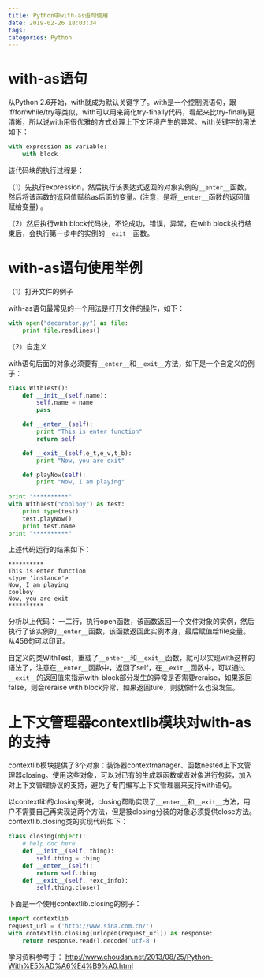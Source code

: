 ```yaml
---
title: Python中with-as语句使用
date: 2019-02-26 18:03:34
tags:
categories: Python
---
```


# with-as语句

从Python 2.6开始，with就成为默认关键字了。with是一个控制流语句，跟if/for/while/try等类似，with可以用来简化try-finally代码，看起来比try-finally更清晰，所以说with用很优雅的方式处理上下文环境产生的异常。with关键字的用法如下：

```python
with expression as variable:
    with block
```

该代码块的执行过程是： 

（1）先执行expression，然后执行该表达式返回的对象实例的`__enter__`函数，然后将该函数的返回值赋给as后面的变量。(注意，是将`__enter__`函数的返回值赋给变量) 。

（2）然后执行with block代码块，不论成功，错误，异常，在with block执行结束后，会执行第一步中的实例的`__exit__`函数。

# with-as语句使用举例

（1）打开文件的例子

with-as语句最常见的一个用法是打开文件的操作，如下：

```python
with open("decorator.py") as file:
    print file.readlines()
```

（2）自定义

with语句后面的对象必须要有`__enter__`和`__exit__`方法，如下是一个自定义的例子：

```python
class WithTest():
    def __init__(self,name):
        self.name = name
        pass

    def __enter__(self):
        print "This is enter function"
        return self 

    def __exit__(self,e_t,e_v,t_b):
        print "Now, you are exit"

    def playNow(self):
        print "Now, I am playing"
   
print "**********"
with WithTest("coolboy") as test:
    print type(test)
    test.playNow() 
    print test.name
print "**********"
```

上述代码运行的结果如下：

    **********
    This is enter function
    <type 'instance'>
    Now, I am playing
    coolboy
    Now, you are exit
    **********

分析以上代码：  一二行，执行open函数，该函数返回一个文件对象的实例，然后执行了该实例的`__enter__`函数，该函数返回此实例本身，最后赋值给file变量。从456句可以印证。

自定义的类WithTest，重载了`__enter__`和`__exit__`函数，就可以实现with这样的语法了，注意在`__enter__`函数中，返回了self，在`__exit__`函数中，可以通过`__exit__`的返回值来指示with-block部分发生的异常是否需要reraise，如果返回false，则会reraise with block异常，如果返回ture，则就像什么也没发生。

# 上下文管理器contextlib模块对with-as的支持

contextlib模块提供了3个对象：装饰器contextmanager、函数nested上下文管理器closing。使用这些对象，可以对已有的生成器函数或者对象进行包装，加入对上下文管理协议的支持，避免了专门编写上下文管理器来支持with语句。

以contextlib的closing来说，closing帮助实现了`__enter__`和`__exit__`方法，用户不需要自己再实现这两个方法，但是被closing分装的对象必须提供close方法。contextlib.closing类的实现代码如下：

```python
class closing(object):
    # help doc here
    def __init__(self, thing):
        self.thing = thing
    def __enter__(self):
        return self.thing
    def __exit__(self, *exc_info):
        self.thing.close()
```

下面是一个使用contextlib.closing的例子：

```python
import contextlib
request_url = ('http://www.sina.com.cn/')
with contextlib.closing(urlopen(request_url)) as response:
    return response.read().decode('utf-8')
```

学习资料参考于：
http://www.choudan.net/2013/08/25/Python-With%E5%AD%A6%E4%B9%A0.html
